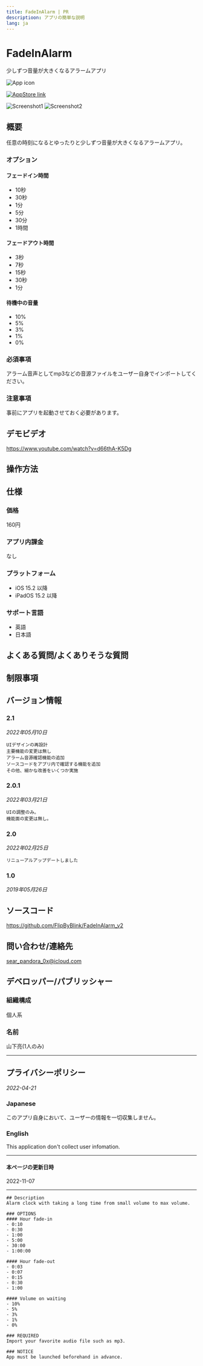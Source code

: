 ```yaml
---
title: FadeInAlarm | PR
descriptioon: アプリの簡単な説明
lang: ja
---
```


FadeInAlarm
===========
少しずつ音量が大きくなるアラームアプリ

![App icon](Icon.png)

[![AppStore link](App_Store_Badge.svg)](https://apps.apple.com/app/id1465336070)

![Screenshot1](Screenshot1.png)
![Screenshot2](Screenshot2.png)

概要
----
任意の時刻になるとゆったりと少しずつ音量が大きくなるアラームアプリ。
### オプション
#### フェードイン時間
- 10秒
- 30秒
- 1分
- 5分
- 30分
- 1時間
#### フェードアウト時間
- 3秒
- 7秒
- 15秒
- 30秒
- 1分
#### 待機中の音量
- 10%
- 5%
- 3%
- 1%
- 0%
### 必須事項
アラーム音声としてmp3などの音源ファイルをユーザー自身でインポートしてください。
### 注意事項
事前にアプリを起動させておく必要があります。

デモビデオ
--------
https://www.youtube.com/watch?v=d66thA-K5Dg

操作方法
-------

仕様
----
### 価格
160円
### アプリ内課金
なし
### プラットフォーム
- iOS 15.2 以降
- iPadOS 15.2 以降
### サポート言語
- 英語
- 日本語

よくある質問/よくありそうな質問
--------------------------

制限事項
-------

バージョン情報
------------
### 2.1
_2022年05月10日_
```
UIデザインの再設計
主要機能の変更は無し
アラーム音源確認機能の追加
ソースコードをアプリ内で確認する機能を追加
その他、細かな改善をいくつか実施
```
### 2.0.1
_2022年03月21日_
```
UIの調整のみ。
機能面の変更は無し。
```
### 2.0
_2022年02月25日_
```
リニューアルアップデートしました
```
### 1.0
_2019年05月26日_

ソースコード
----------
https://github.com/FlipByBlink/FadeInAlarm_v2

問い合わせ/連絡先
---------------
sear_pandora_0x@icloud.com

デベロッパー/パブリッシャー
-----------------------
### 組織構成
個人系
### 名前
山下亮(1人のみ)

---

プライバシーポリシー
-----------------
_2022-04-21_
### Japanese
このアプリ自身において、ユーザーの情報を一切収集しません。
### English
This application don't collect user infomation.

---

#### 本ページの更新日時
2022-11-07

---




```
## Description
Alarm clock with taking a long time from small volume to max volume.

### OPTIONS
#### Hour fade-in
- 0:10
- 0:30
- 1:00
- 5:00
- 30:00
- 1:00:00

#### Hour fade-out
- 0:03
- 0:07
- 0:15
- 0:30
- 1:00

#### Volume on waiting
- 10%
- 5%
- 3%
- 1%
- 0%

### REQUIRED
Import your favorite audio file such as mp3.

### NOTICE
App must be launched beforehand in advance.
```

